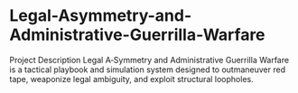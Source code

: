 # Legal-Asymmetry-and-Administrative-Guerrilla-Warfare
Project Description  Legal A‑Symmetry and Administrative Guerrilla Warfare is a tactical playbook and simulation system designed to outmaneuver red tape, weaponize legal ambiguity, and exploit structural loopholes.
